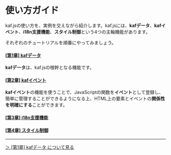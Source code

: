 # 使い方ガイド

kaf.jsの使い方を、実例を交えながら紹介します。kaf.jsには、**kafデータ**、**kafイベント**、**i18n支援機能**、**スタイル制御**という4つの主軸機能があります。

それぞれのチュートリアルを順番にやってみましょう。

#### [[第1章] kafデータ](/kafdata)

**kafデータ**は、kaf.jsの根幹となる機能です。

#### [[第2章] kafイベント](/kafevents)

**kafイベント**の機能を使うことで、JavaScriptの関数を**イベント**として登録し、簡単に管理することができるようになる上、HTML上の要素とイベントの**関係性を明確にする**ことができます。

#### [[第3章] i18n支援機能](/i18n)

#### [[第4章] スタイル制御](/style)

---

[＞ [第1章] kafデータ について見る](/kafdata)
